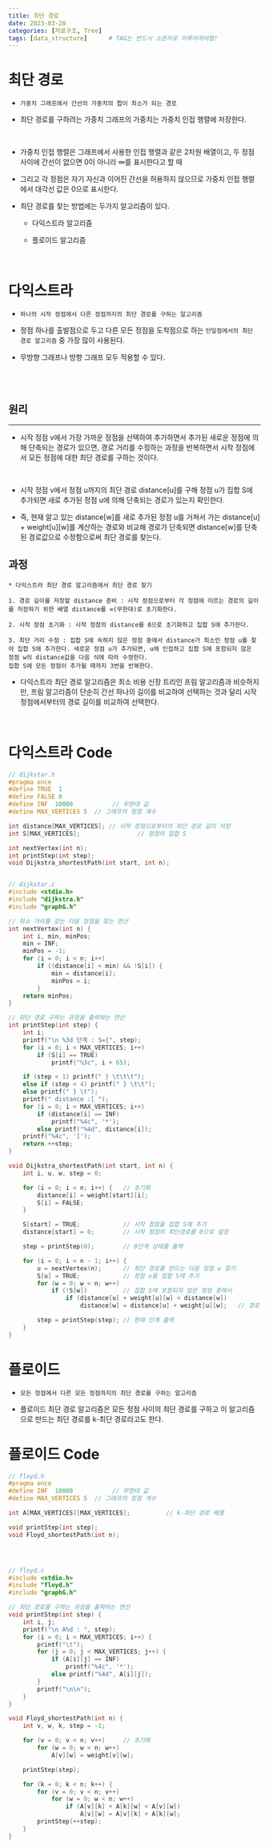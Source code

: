 ```yaml
---
title: 최단 경로
date: 2023-03-28
categories: [자료구조, Tree]
tags: [data_structure]		# TAG는 반드시 소문자로 이루어져야함!
---
```


**최단 경로**
===============
* `가중치 그래프에서 간선의 가중치의 합이 최소가 되는 경로`

* 최단 경로를 구하려는 가중치 그래프의 가중치는 가중치 인접 행렬에 저장한다.

<br>

* 가중치 인접 행렬은 그래프에서 사용한 인접 행렬과 같은 2차원 배열이고, 두 정점 사이에 간선이 없으면 0이 아니라 ∞를 표시한다고 할 때

* 그리고 각 정점은 자기 자신과 이어진 간선을 허용하지 않으므로 가중치 인접 행렬에서 대각선 값은 0으로 표시한다.



* 최단 경로를 찾는 방법에는 두가지 알고리즘이 있다.

    * 다익스트라 알고리즘

    * 플로이드 알고리즘

<br>

**다익스트라**
=============

* `하나의 시작 정점에서 다른 정점까지의 최단 경로를 구하는 알고리즘`

* 정점 하나를 출발점으로 두고 다른 모든 정점을 도착점으로 하는 `단일점에서의 최단 경로 알고리즘` 중 가장 많이 사용된다.

* 무방향 그래프나 방향 그래프 모두 적용할 수 있다.

<br><br>

## 원리
-----------------
* 시작 정점 v에서 가장 가까운 정점을 선택하여 추가하면서 추가된 새로운 정점에 의해 단축되는 경로가 있으면, 경로 거리를 수정하는 과정을 반복하면서 시작 정점에서 모든 정점에 대한 최단 경로를 구하는 것이다.



<br>

* 시작 정점 v에서 정점 u까지의 최단 경로 distance[u]를 구해 정점 u가 집합 S에 추가되면 새로 추가된 정점 u에 의해 단축되는 경로가 있는지 확인한다.

* 즉, 현재 알고 있는 distance[w]를 새로 추가된 정점 u를 거쳐서 가는 distance[u] + weight[u][w]를 계산하는 경로와 비교해 경로가 단축되면 distance[w]를 단축된 경로값으로 수정함으로써 최단 경로를 찾는다.


## **과정**


```
* 다익스트라 최단 경로 알고리즘에서 최단 경로 찾기

1. 경로 길이를 저장할 distance 준비 : 시작 정점으로부터 각 정점에 이르는 경로의 길이를 저장하기 위한 배열 distance를 ∞(무한대)로 초기화한다.

2. 시작 정점 초기화 : 시작 정점의 distance를 0으로 초기화하고 집합 S에 추가한다.

3. 최단 거리 수정 : 집합 S에 속하지 않은 정점 중에서 distance가 최소인 정점 u를 찾아 집합 S에 추가한다. 새로운 정점 u가 추가되면, u에 인접하고 집합 S에 포함되지 않은 정점 w의 distance값을 다음 식에 따라 수정한다.
집합 S에 모든 정점이 추가될 때까지 3번을 반복한다.
```

* 다익스트라 최단 경로 알고리즘은 최소 비용 신장 트리인 프림 알고리즘과 비슷하지만, 프림 알고리즘이 단순히 간선 하나의 길이를 비교하여 선택하는 것과 달리 시작 정점에서부터의 경로 길이를 비교하여 선택한다.



<br>

다익스트라 Code
==============

```c++
// dijkstar.h
#pragma once
#define TRUE  1
#define FALSE 0
#define INF  10000           // 무한대 값
#define MAX_VERTICES 5	// 그래프의 정점 개수

int distance[MAX_VERTICES];	// 시작 정점으로부터의 최단 경로 길이 저장
int S[MAX_VERTICES];				// 정점의 집합 S

int nextVertex(int n);
int printStep(int step);
void Dijkstra_shortestPath(int start, int n);


// dijkstar.c
#include <stdio.h>
#include "dijkstra.h"
#include "graphG.h"

// 최소 거리를 갖는 다음 정점을 찾는 연산
int nextVertex(int n) {
	int i, min, minPos;
	min = INF;
	minPos = -1;
	for (i = 0; i < n; i++)
		if ((distance[i] < min) && !S[i]) {
			min = distance[i];
			minPos = i;
		}
	return minPos;
}

// 최단 경로 구하는 과정을 출력하는 연산
int printStep(int step) {
	int i;
	printf("\n %3d 단계 : S={", step);
	for (i = 0; i < MAX_VERTICES; i++)
		if (S[i] == TRUE)
			printf("%3c", i + 65);

	if (step < 1) printf(" } \t\t\t");
	else if (step < 4) printf(" } \t\t");
	else printf(" } \t");
	printf(" distance :[ ");
	for (i = 0; i < MAX_VERTICES; i++)
		if (distance[i] == INF)
			printf("%4c", '*');
		else printf("%4d", distance[i]);
	printf("%4c", ']');
	return ++step;
}

void Dijkstra_shortestPath(int start, int n) {
	int i, u, w, step = 0;

	for (i = 0; i < n; i++) {	// 초기화
		distance[i] = weight[start][i];
		S[i] = FALSE;
	}

	S[start] = TRUE;			// 시작 정점을 집합 S에 추가
	distance[start] = 0;		// 시작 정점의 최단경로를 0으로 설정

	step = printStep(0);		// 0단계 상태를 출력

	for (i = 0; i < n - 1; i++) {
		u = nextVertex(n);		// 최단 경로를 만드는 다음 정점 u 찾기
		S[u] = TRUE;			// 정점 u를 집합 S에 추가
		for (w = 0; w < n; w++)
			if (!S[w])			// 집합 S에 포함되지 않은 정점 중에서
				if (distance[u] + weight[u][w] < distance[w])
					distance[w] = distance[u] + weight[u][w];	// 경로 길이 수정

		step = printStep(step);	// 현재 단계 출력
	}
}
```


**플로이드**
============

* `모든 정점에서 다른 모든 정점까지의 최단 경로를 구하는 알고리즘`

* 플로이드 최단 경로 알고리즘은 모든 정점 사이의 최단 경로를 구하고 이 알고리즘으로 만드는 최단 경로를 k-최단 경로라고도 한다.





플로이드 Code
==================

```c++
// floyd.h
#pragma once
#define INF  10000           // 무한대 값
#define MAX_VERTICES 5	// 그래프의 정점 개수

int A[MAX_VERTICES][MAX_VERTICES];			// k-최단 경로 배열

void printStep(int step);
void Floyd_shortestPath(int n);




// floyd.c
#include <stdio.h>
#include "floyd.h"
#include "graphG.h"

// 최단 경로를 구하는 과정을 출력하는 연산
void printStep(int step) {
	int i, j;
	printf("\n A%d : ", step);
	for (i = 0; i < MAX_VERTICES; i++) {
		printf("\t");
		for (j = 0; j < MAX_VERTICES; j++) {
			if (A[i][j] == INF)
				printf("%4c", '*');
			else printf("%4d", A[i][j]);
		}
		printf("\n\n");
	}
}

void Floyd_shortestPath(int n) {
	int v, w, k, step = -1;

	for (v = 0; v < n; v++)		// 초기화
		for (w = 0; w < n; w++)
			A[v][w] = weight[v][w];

	printStep(step);

	for (k = 0; k < n; k++) {
		for (v = 0; v < n; v++)
			for (w = 0; w < n; w++)
				if (A[v][k] + A[k][w] < A[v][w])
					A[v][w] = A[v][k] + A[k][w];
		printStep(++step);
	}
}
```